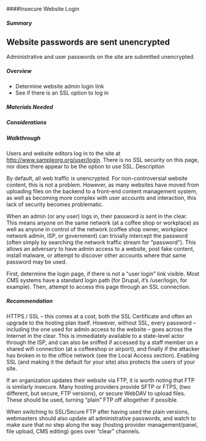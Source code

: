 
####Insecure Website Login

##### Summary
## Website passwords are sent unencrypted

Administrative and user passwords on the site are submitted unencrypted.

##### Overview

* Determine website admin login link
* See if there is an SSL option to log in

##### Materials Needed 

##### Considerations

##### Walkthrough
Users and website editors log in to the site at http://www.sampleorg.org/user/login. There is no SSL security on this page, nor does there appear to be the option to use SSL.
Description

By default, all web traffic is unencrypted. For non-controversial website content, this is not a problem. However, as many websites have moved from uploading files on the backend to a front-end content management system, as well as becoming more complex with user accounts and interaction, this lack of security becomes problematic.

When an admin (or any user) logs in, their password is sent in the clear. This means anyone on the same network (at a coffee shop or workplace) as well as anyone in control of the network (coffee shop owner, workplace network admin, ISP, or government) can trivially intercept the password (often simply by searching the network traffic stream for “password”). This allows an adversary to have admin access to a website, post fake content, install malware, or attempt to discover other accounts where that same password may be used.

First, determine the login page, if there is not a “user login” link visible. Most CMS systems have a standard login path (for Drupal, it’s /user/login, for example). Then, attempt to access this page through an SSL connection.

##### Recommendation
HTTPS / SSL – this comes at a cost, both the SSL Certificate and often an upgrade to the hosting plan itself. However, without SSL, every password – including the one used for admin access to the website – goes across the Internet in the clear. This is immediately available to a state-level actor through the ISP, and can also be sniffed if accessed by a staff member on a shared wifi connection (at a coffeeshop or airport), and finally if the attacker has broken in to the office network (see the Local Access section). Enabling SSL (and making it the default for your site) also protects the users of your site.

If an organization updates their website via FTP, it is worth noting that FTP is similarly insecure. Many hosting providers provide SFTP or FTPS, (two different, but secure, FTP versions), or secure WebDAV to upload files. These should be used, turning “plain” FTP off altogether if possible.

When switching to SSL/Secure FTP after having used the plain versions, webmasters should also update all administrative passwords, and watch to make sure that no step along the way (hosting provider management/panel, file upload, CMS editing) goes over “clear” channels.
